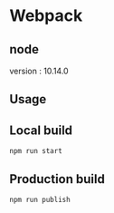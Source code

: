 # Webpack

## node
version : 10.14.0

## Usage

## Local build
```
npm run start
```

## Production build
```
npm run publish
```

